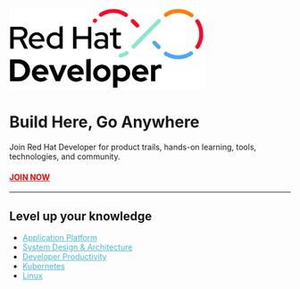 
<img src="/profile/redhat-developer-logo.jpg" width="350">

# Build Here, Go Anywhere
Join Red Hat Developer for product trails, hands-on learning, tools, technologies, and community.

#### <a href="https://developers.redhat.com/" style="color: #e00">JOIN NOW</a>

--- 

## Level up your knowledge
<ul>
  <li><a href="https://developers.redhat.com/app-platform" style="color: #4cb6d6">Application Platform</a></li>
  <li><a href="https://developers.redhat.com/topics/system-design-and-architecture" style="color: #4cb6d6">System Design & Architecture</a></li>
  <li><a href="https://developers.redhat.com/topics/developer-productivity" style="color: #4cb6d6">Developer Productivity</a></li>
  <li><a href="https://developers.redhat.com/topics/kubernetes/" style="color: #4cb6d6">Kubernetes</a></li>
  <li><a href="https://developers.redhat.com/topics/linux/" style="color: #4cb6d6">Linux</a></li>
</ul>